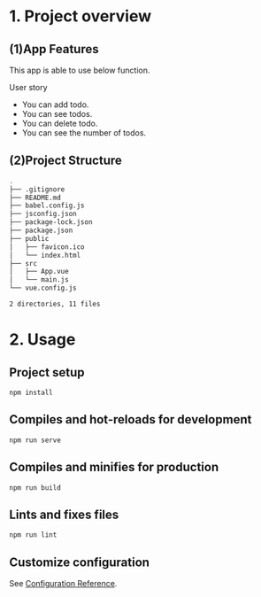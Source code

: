 # 1. Project overview

## (1)App Features

This app is able to use below function.

User story

- You can add todo.
- You can see todos.
- You can delete todo.
- You can see the number of todos.

## (2)Project Structure

```bash
.
├── .gitignore
├── README.md
├── babel.config.js
├── jsconfig.json
├── package-lock.json
├── package.json
├── public
│   ├── favicon.ico
│   └── index.html
├── src
│   ├── App.vue
│   └── main.js
└── vue.config.js

2 directories, 11 files
```

# 2. Usage

## Project setup

```
npm install
```

## Compiles and hot-reloads for development

```
npm run serve
```

## Compiles and minifies for production

```
npm run build
```

## Lints and fixes files

```
npm run lint
```

## Customize configuration

See [Configuration Reference](https://cli.vuejs.org/config/).
